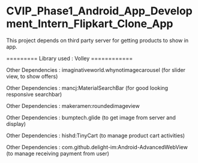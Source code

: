 # CVIP_Phase1_Android_App_Development_Intern_Flipkart_Clone_App

This project depends on third party server for getting products to show in app.

========= Library used : Volley ============

Other Dependencies : imaginativeworld.whynotimagecarousel (for slider view, to show offers)

Other Dependencies : mancj:MaterialSearchBar (for good looking responsive searchbar)

Other Dependencies : makeramen:roundedimageview

Other Dependencies : bumptech.glide (to get image from server and display)

Other Dependencies : hishd:TinyCart (to manage product cart activities)

Other Dependencies : com.github.delight-im:Android-AdvancedWebView (to manage receiving payment from user)

